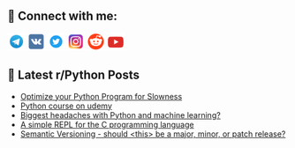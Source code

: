 ## 🔎 Connect with me:
[<img src="https://github.com/bullbesh/bullbesh/blob/main/images/Telegram.png" width="32" height="32" />](https://t.me/bullbesh)
[<img src="https://github.com/bullbesh/bullbesh/blob/main/images/VK.png" width="32" height="32" />](https://vk.com/bullbesh)
[<img src="https://github.com/bullbesh/bullbesh/blob/main/images/Twitter.png" width="32" height="32" />](https://twitter.com/bullbesh1)
[<img src="https://github.com/bullbesh/bullbesh/blob/main/images/Instagram.png" width="32" height="32" />](https://www.instagram.com/bullbesh)
[<img src="https://github.com/bullbesh/bullbesh/blob/main/images/Reddit.png" width="32" height="32" />](https://www.reddit.com/user/bullbesh)
[<img src="https://github.com/bullbesh/bullbesh/blob/main/images/YouTube.png" width="32" height="32" />](https://www.youtube.com/channel/UCtfjRs6uzgq5mfm8S06WTcg)

## 📕 Latest r/Python Posts
<!-- BLOG-POST-LIST:START -->
- [Optimize your Python Program for Slowness](https://www.reddit.com/r/Python/comments/1jug97f/optimize_your_python_program_for_slowness/)
- [Python course on udemy](https://www.reddit.com/r/Python/comments/1jue7qs/python_course_on_udemy/)
- [Biggest headaches with Python and machine learning?](https://www.reddit.com/r/Python/comments/1jue6l5/biggest_headaches_with_python_and_machine_learning/)
- [A simple REPL for the C programming language](https://www.reddit.com/r/Python/comments/1jue0a5/a_simple_repl_for_the_c_programming_language/)
- [Semantic Versioning - should &lt;this&gt; be a major, minor, or patch release?](https://www.reddit.com/r/Python/comments/1ju7p17/semantic_versioning_should_this_be_a_major_minor/)
<!-- BLOG-POST-LIST:END -->
